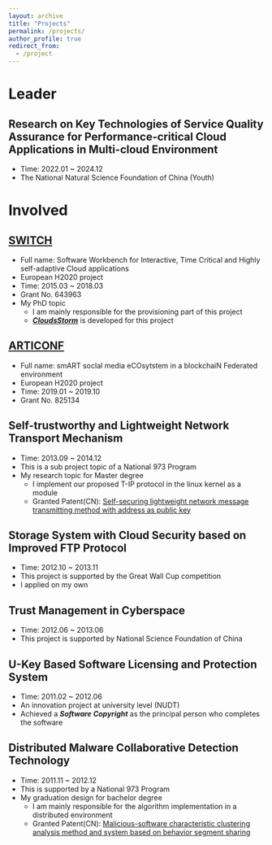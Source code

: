 ```yaml
---
layout: archive
title: "Projects"
permalink: /projects/
author_profile: true
redirect_from:
  - /project
---
```



Leader
======

Research on Key Technologies of Service Quality Assurance for Performance-critical Cloud Applications in Multi-cloud Environment
------
- Time: 2022.01 ~ 2024.12
- The National Natural Science Foundation of China (Youth)



Involved
======

[SWITCH](http://www.switchproject.eu/, "EU H2020 project")
------
- Full name: Software Workbench for Interactive, Time Critical and Highly self-adaptive Cloud applications
- European H2020 project
- Time: 2015.03 ~ 2018.03
- Grant No. 643963
- My PhD topic 
  - I am mainly responsible for the provisioning part of this project
  - [***CloudsStorm***](https://github.com/zh9314/CloudsStorm) is developed for this project


[ARTICONF](https://articonf.eu/, "EU H2020 project")
------
- Full name: smART socIal media eCOsytstem in a blockchaiN Federated environment
- European H2020 project
- Time: 2019.01 ~ 2019.10
- Grant No. 825134


Self-trustworthy and Lightweight Network Transport Mechanism
------
- Time: 2013.09 ~ 2014.12
- This is a sub project topic of a National 973 Program
- My research topic for Master degree
  - I implement our proposed T-IP protocol in the linux kernel as a module 
  - Granted Patent(CN): [Self-securing lightweight network message transmitting method with address as public key](https://patents.google.com/patent/CN103929299A/en)

Storage System with Cloud Security based on Improved FTP Protocol
------
- Time: 2012.10 ~ 2013.11
- This project is supported by the Great Wall Cup competition
- I applied on my own

Trust Management in Cyberspace
------
- Time: 2012.06 ~ 2013.06
- This project is supported by National Science Foundation of China

U-Key Based Software Licensing and Protection System
------
- Time: 2011.02 ~ 2012.06
- An innovation project at university level (NUDT)
- Achieved a ***Software Copyright*** as the principal person who completes the software


Distributed Malware Collaborative Detection Technology  
------
- Time: 2011.11 ~ 2012.12
- This is supported by a National 973 Program
- My graduation design for bachelor degree
  - I am mainly responsible for the algorithm implementation in a distributed environment
  - Granted Patent(CN): [Malicious-software characteristic clustering analysis method and system based on behavior segment sharing](https://encrypted.google.com/patents/CN102968591B?cl=en)



